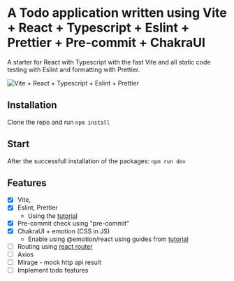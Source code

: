 # A Todo application written using Vite + React + Typescript + Eslint + Prettier + Pre-commit + ChakraUI

A starter for React with Typescript with the fast Vite and all static code testing with Eslint and formatting with Prettier.

![Vite + React + Typescript + Eslint + Prettier](/resources/screenshot.png)

## Installation

Clone the repo and run `npm install`

## Start

After the successfull installation of the packages: `npm run dev`

## Features

- [x] Vite,
- [x] Eslint, Prettier
  - Using the [tutorial](https://javascript.plainenglish.io/setting-eslint-and-prettier-on-a-react-typescript-project-2021-22993565edf9)
- [x] Pre-commit check using "pre-commit"
- [x] ChakraUI + emotion (CSS in JS)
  - Enable using @emotion/react using guides from [tutorial](https://dev.to/glocore/configure-emotion-with-your-vite-react-project-7jl?signin=true)
- [ ] Routing using [react router](https://reactrouter.com/)
- [ ] Axios
- [ ] Mirage - mock http api result
- [ ] Implement todo features
